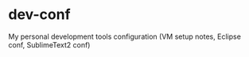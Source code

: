 dev-conf
========

My personal development tools configuration (VM setup notes, Eclipse conf, SublimeText2 conf)